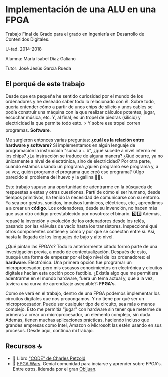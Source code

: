 # Implementación de una ALU en una FPGA
Trabajo Final de Grado para el grado en Ingeniería en Desarrollo de Contenidos Digitales.

U-tad. 2014-2018

Alumna: María Isabel Díaz Galiano

Tutor: José Jesús García Rueda

## El porqué de este trabajo
Desde que era pequeña he sentido curiosidad por el mundo de los ordenadores y he deseado saber
todo lo relacionado con él. Sobre todo, quería entender cómo a partir de unos chips
de silicio y unos cables se podía construir una máquina con la que realizar cálculos potentes,
jugar, escuchar música, etc. Y, al final, es un tropel de piedras (silicio) y electricidad
la que permite todo esto. ⚡ Y sobre ese tropel corren programas. **Software**.

Me surgieron entonces varias preguntas: **¿cuál es la relación entre hardware y software?**
Si implementamos en algún lenguaje de programación la instrucción "suma a + b", ¿qué sucede
a nivel interno en los chips? ¿La instrucción se traduce de alguna manera? ¿Qué ocurre, ya no únicamente
a nivel de electrónica, sino de electricidad? Por otra parte,
cuando estamos usando un programa ¿quién programó ese programa y, a su vez, quién programó el programa que creó ese programa? (Algo parecido al problema del huevo y la gallina 🥚🐔).

Este trabajo supuso una oportunidad de adentrarme en la búsqueda de respuestas a estas y otras cuestiones.
Partí de cómo el ser humano, desde tiempos primitivos, ha tenido la necesidad de comunicarse
con su entorno. Ya sea por gestos, sonidos, impulsos lumínicos, eléctricos, etc., aprendimos
a a crear un **código**. Los ordenadores, desde su invención, no hacen más que usar otro código preestablecido
por nosotros: el binario. 0️⃣1️⃣ Además, repasé la invención y evolución de los ordenadores desde los relés, pasando por las
válvulas de vacío hasta los transistores. Inspeccioné qué otros componentes contiene y cómo y por qué se conectan
entre sí. Así, hasta la llegada de los lenguajes de bajo y alto nivel.

¿Qué pintan las FPGA's? Todo lo anteriormente citado formó parte de una investigación previa, a modo de
contextualización. Después de esto, busqué una forma de empezar por el bajo nivel de los ordenadores: el **hardware**.
Electrónica. Una primera opción fue programar un microprocesador, pero mis escasos conocimientos en electrónica
y cicuitos digitales hacían esta opción poco factible. ¿Existía algo que me permitiera
adentrarme en el mundo hardware, fuera un tema actual y, que a la vez, tuviera una curva de aprendizaje
asequible?: **FPGA's**.

Como se verá en el trabajo, dentro de una FPGA podemos implementar los circuitos digitales que
nos propongamos. Y no tiene por qué ser un microprocesador. Puede ser cualquier tipo de circuito,
sea más o menos complejo. Esto me permitía "jugar" con hardware sin tener que meterme
de primeras a crear un microprocesador, un elemento complejo, sin duda. Además, tienen
muchas aplicaciones prácticas, haciendo incluso que grandes empresas como Intel,
Amazon o Microsoft las estén usando en sus procesos. Desde aquí, continúa mi trabajo.

## Recursos 🔝
- 📖 Libro ["CODE" de Charles Petzold](https://www.amazon.com/Code-Language-Computer-Hardware-Software/dp/0735611319)
- 🔗 [FPGA Wars](http://fpgawars.github.io/). Genial comunidad para inciarse y aprender sobre FPGA's. Entre otros,
liderada por el gran [Obijuan](https://github.com/Obijuan).
